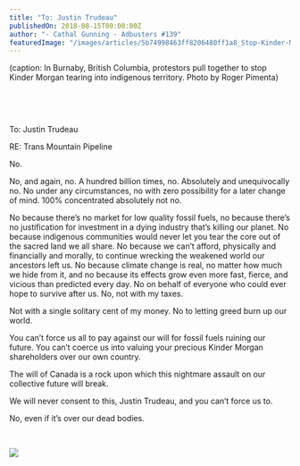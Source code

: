 ```yaml
---
title: "To: Justin Trudeau"
publishedOn: 2018-08-15T00:00:00Z
author: "- Cathal Gunning - Adbusters #139"
featuredImage: "/images/articles/5b74998463ff8206480ff1a8_Stop-Kinder-Morgan-sm_1.png"
---
```


(caption: In Burnaby, British Columbia, protestors pull together to stop Kinder Morgan tearing into indigenous territory. Photo by Roger Pimenta)

‍

‍

To: Justin Trudeau

RE: Trans Mountain Pipeline

No.

No, and again, no. A hundred billion times, no. Absolutely and unequivocally no. No under any circumstances, no with zero possibility for a later change of mind. 100% concentrated absolutely not no.

No because there’s no market for low quality fossil fuels, no because there’s no justification for investment in a dying industry that’s killing our planet. No because indigenous communities would never let you tear the core out of the sacred land we all share. No because we can’t afford, physically and financially and morally, to continue wrecking the weakened world our ancestors left us. No because climate change is real, no matter how much we hide from it, and no because its effects grow even more fast, fierce, and vicious than predicted every day. No on behalf of everyone who could ever hope to survive after us. No, not with my taxes.

Not with a single solitary cent of my money. No to letting greed burn up our world.

You can’t force us all to pay against our will for fossil fuels ruining our future. You can’t coerce us into valuing your precious Kinder Morgan shareholders over our own country.

The will of Canada is a rock upon which this nightmare assault on our collective future will break.

We will never consent to this, Justin Trudeau, and you can’t force us to.

No, even if it’s over our dead bodies.

‍

![](/images/articles/5b749b5916d8f28ff5c4e3c5_Surprise-sm_1.jpg)